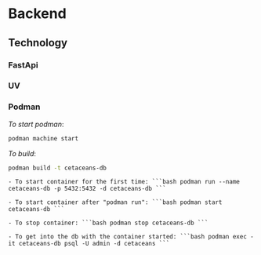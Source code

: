 # Backend

## Technology

### FastApi

### UV

### Podman
    
*To start podman*: 
```bash 
podman machine start 
```

*To build*: 
```bash 
podman build -t cetaceans-db 
```

    - To start container for the first time: ```bash podman run --name cetaceans-db -p 5432:5432 -d cetaceans-db ```

    - To start container after "podman run": ```bash podman start cetaceans-db ```

    - To stop container: ```bash podman stop cetaceans-db ```

    - To get into the db with the container started: ```bash podman exec -it cetaceans-db psql -U admin -d cetaceans ```


